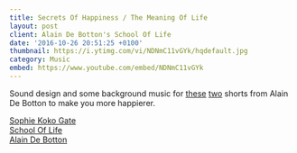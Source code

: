 ```yaml
---
title: Secrets Of Happiness / The Meaning Of Life
layout: post
client: Alain De Botton's School Of Life
date: '2016-10-26 20:51:25 +0100'
thumbnail: https://i.ytimg.com/vi/NDNmC11vGYk/hqdefault.jpg
category: Music
embed: https://www.youtube.com/embed/NDNmC11vGYk
---
```


Sound design and some background music for [these](https://www.youtube.com/watch?v=iUdhJ_S_z3w) [two](https://www.youtube.com/watch?v=NDNmC11vGYk) shorts from Alain De Botton to make you more happierer.

[Sophie Koko Gate](http://sophiekokogate.com/)  
[School Of Life](http://www.theschooloflife.com/)  
[Alain De Botton](http://alaindebotton.com/)
